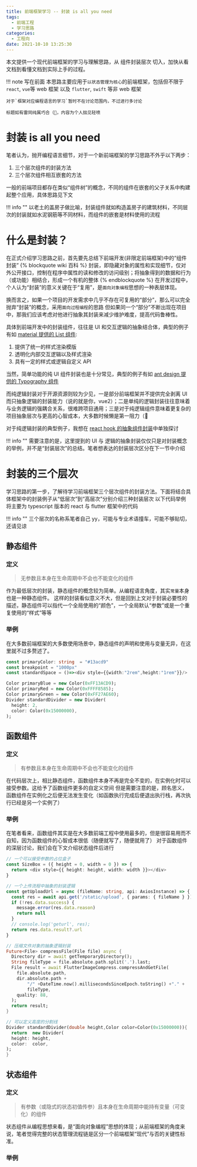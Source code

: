 ```yaml
---
title: 前端框架学习 -- 封装 is all you need
tags:
  - 前端工程
  - 学习思路
categories:
  - 工程向
date: 2021-10-10 13:25:30
---
```


本文提供一个现代前端框架的学习与理解思路，从 组件封装层次 切入，加快从看文档到看懂文档到实际上手的过程。 
<!-- more -->

!!! note 写在前面
    本思路主要应用于`以状态管理为核心`的前端框架，包括但不限于 `react`, `vue`等 web 框架 以及 `flutter`, `swift` 等非 web 框架

    对于`框架对应编程语言的学习`暂时不在讨论范围内，不过进行多讨论

    标题如有雷同纯属巧合（🐶，内容为个人拙见轻喷

# 封装 is all you need
笔者认为，抛开编程语言细节，对于一个新前端框架的学习思路不外乎以下两步：
1. 三个层次组件的封装方法
2. 三个层次组件相互嵌套的方法

一般的前端项目都存在类似“组件树”的概念，不同的组件在嵌套的父子关系中构建起整个应用，具体思路见下文

!!! info ""
    以老土的盖房子做比喻，封装组件就如构造盖房子的建筑材料，不同层次的封装就如水泥钢筋等不同材料，而组件的嵌套是材料使用的流程



# 什么是封装？
在正式介绍学习思路之前，首先要先总结下前端开发(非限定前端框架)中的“组件封装”
{% blockquote  wiki 百科 %}
封装，即隐藏对象的属性和实现细节，仅对外公开接口，控制在程序中属性的读和修改的访问级别；将抽象得到的数据和行为（或功能）相结合，形成一个有机的整体
{% endblockquote %}
在开发过程中，个人认为“封装”的意义关键在于“复用”，是`面向对象编程`思想的一种表层体现。

换而言之，如果一个项目的开发需求中几乎不存在可复用的“部分”，那么可以完全抛弃“封装”的概念，采用`面向过程编程`的思路
但如果同一个“部分”不断出现在项目中，那我们应该考虑对他进行抽象其封装来减少维护难度，提高代码鲁棒性。

具体到前端开发中的封装组件，往往是 UI 和交互逻辑的抽象结合体，典型的例子有如 [material 提供的 List 组件](https://material.io/components/lists): 
1. 提供了统一的样式渲染模版
2. 透明化内部交互逻辑以及样式渲染
3. 具有一定的样式或逻辑自定义 API

当然，简单功能的纯 UI 组件封装也是十分常见，典型的例子有如 [ant design 提供的 Typography 组件](https://ant.design/components/typography-cn/)

而纯逻辑封装对于开源资源则较为少见，一是部分前端框架并不提供完全剥离 UI 而只抽象逻辑的封装能力（说的就是你，vue2）；二是单纯的逻辑封装往往意味着与业务逻辑的强耦合关系，很难跨项目通用；三是对于纯逻辑组件意味着更复杂的项目抽象层次与更高的心智成本，大多数时候懒是第一阻力（🐶

对于纯逻辑封装的典型例子，我想在 [react hook 的抽象组件封装]()中单独探讨

!!! info ""
    需要注意的是，这里提到的 UI 与 逻辑的抽象封装仅仅只是对封装概念的举例，并不是“封装层次”的总结。笔者想表达的封装层次区分在下一节中介绍

# 封装的三个层次
学习思路的第一步，了解待学习前端框架三个层次组件的封装方法。下面将结合具体框架中的封装例子从“低层次”到“高层次”分别介绍三种封装层次
以下代码举例将主要为 typescript 版本的 react 与 flutter 框架中的代码

!!! info ""
    三个层次的名称系笔者自己 yy，可能与专业术语撞车，可能不够贴切，还请见谅

## 静态组件
### 定义
> 无参数且本身在生命周期中不会也不能变化的组件

作为最低层次的封装，静态组件的概念较为简单。从编程语言角度，其实`常量`本身也是一种静态组件。
这样的封装看似意义不大，但是回到上文对于封装必要性的描述，静态组件可以指代一个全局使用的“颜色”，一个全局默认“参数”或是一个重复使用的“样式”等等



### 举例 
在大多数前端框架的大多数使用场景中，静态组件的声明和使用与变量无异，在这里就不过多赘述了。

```typescript react
const primaryColor: string  = "#13acd9"  
const breakpoint = "1000px" 
const standardSpace = ()=><div style={{width:"2rem",height:"1rem"}}/>
```

```dart flutter 
Color primaryBlue = new Color(0xFF13ACD9);
Color primaryRed = new Color(0xFFFF8585);
Color primaryGreen = new Color(0xFF27AE60);
Divider standardDivider = new Divider(
  height: 2,
  color: Color(0x15000000),
);
```

## 函数组件
### 定义
> 有参数且本身在生命周期中不会也不能变化的组件

在代码层次上，相比静态组件，函数组件本身不再是完全不变的，在实例化时可以接受参数。这给予了函数组件更多的自定义空间
但是需要注意的是，顾名思义，函数组件在实例化之后便无法发生变化（如函数执行完成后便退出执行栈，再次执行已经是另一个实例了）


### 举例 

在笔者看来，函数组件其实是在大多数前端工程中使用最多的，但是很容易用而不自知，因为函数组件的心智成本很低（随便就写了，随便就用了）
对于函数组件的深层讨论，我们会在下文介绍状态组件后进行
```typescript react
// 一个可以接受参数的占位盒子
const SizeBox = ({ height = 0, width = 0 }) => {
  return <div style={{ height: height, width: width }}></div>
}

// 一个上传流程中抽象的封装逻辑
const getUploadUrl = async (fileName: string, api: AxiosInstance) => {
  const res = await api.get('/static/upload', { params: { fileName } })
  if (!res.data.success) {
    message.error(res.data.reason)
    return null
  }
  // console.log('geturl', res);
  return res.data.result?.url
}
```

```dart flutter 
// 压缩文件对象的抽象逻辑封装
Future<File> compressFile(File file) async {
  Directory dir = await getTemporaryDirectory();
  String fileType = file.absolute.path.split('.').last;
  File result = await FlutterImageCompress.compressAndGetFile(
    file.absolute.path,
    dir.absolute.path +
        "/" +DateTime.now().millisecondsSinceEpoch.toString() +"." +
        fileType,
    quality: 88,
  );
  return result;
}

// 可以定义高度的分割线
Divider standardDivider(double height,Color color=Color(0x15000000)){
  return  new Divider(
  height: height,
  color:  color,
);
} 

```

## 状态组件
### 定义
> 有参数（或隐式的状态初值传参）且本身在生命周期中能持有变量（可变化）的组件

状态组件从编程思想来看，是“面向对象编程”思想的体现；从前端框架的角度来说，笔者觉得完整的状态管理流程链是区分一个前端框架“现代”与否的关键性标准。
### 举例
